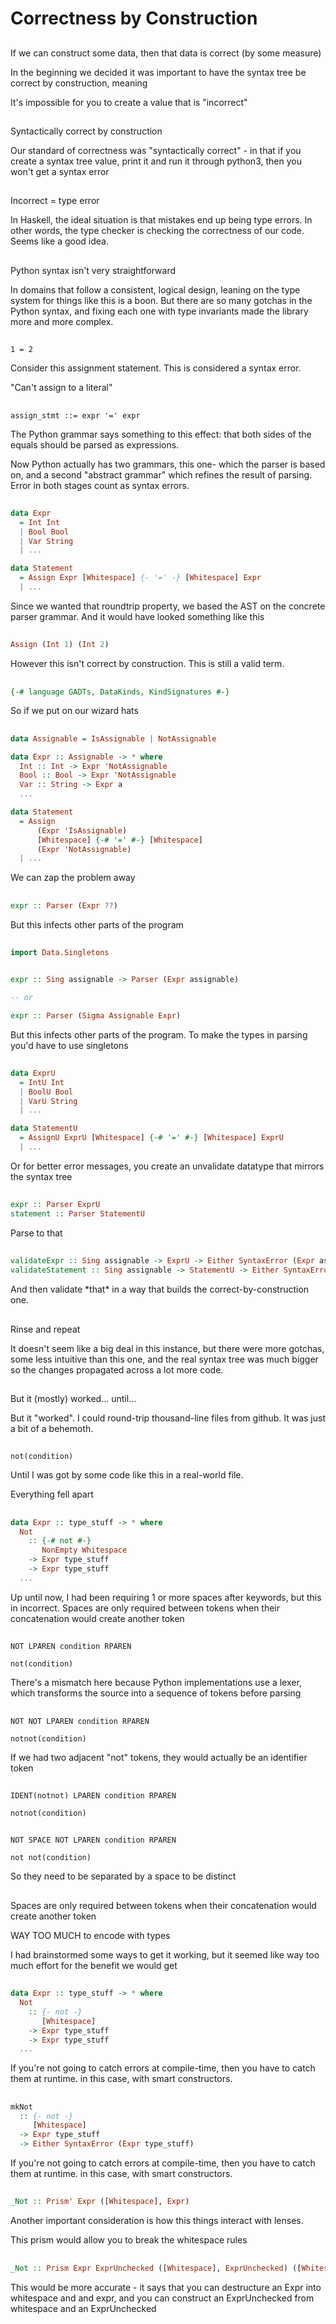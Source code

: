 # Correctness by Construction

##

If we can construct some data, then that data is correct (by some measure)

<div class="notes">
In the beginning we decided it was important to have the syntax tree be correct by
construction, meaning

It's impossible for you to create a value that is "incorrect"
</div>

##

Syntactically correct by construction

<div class="notes">
Our standard of correctness was "syntactically correct" - in that if you create a syntax
tree value, print it and run it through python3, then you won't get a syntax error
</div>

##

Incorrect = type error

<div class="notes">
In Haskell, the ideal situation is that mistakes end up being type errors. In other words,
the type checker is checking the correctness of our code. Seems like a good idea.
</div>

##

Python syntax isn't very straightforward

<div class="notes">
In domains that follow a consistent, logical design, leaning on the type system for things
like this is a boon. But there are so many gotchas in the Python syntax, and fixing each
one with type invariants made the library more and more complex.
</div>

##

`1 = 2`

<div class="notes">
Consider this assignment statement. This is considered a syntax error.

"Can't assign to a literal"
</div>

##

`assign_stmt ::= expr '=' expr`

<div class="notes">
The Python grammar says something to this effect: that both sides of the equals should be
parsed as expressions.

Now Python actually has two grammars, this one- which the parser is based on, and a second
"abstract grammar" which refines the result of parsing. Error in both stages count as
syntax errors.
</div>

##

```haskell
data Expr
  = Int Int
  | Bool Bool 
  | Var String
  | ...

data Statement
  = Assign Expr [Whitespace] {- '=' -} [Whitespace] Expr
  | ...
```

<div class="notes">
Since we wanted that roundtrip property, we based the AST on the concrete parser grammar.
And it would have looked something like this
</div>

##

```haskell
Assign (Int 1) (Int 2)
```

<div class="notes">
However this isn't correct by construction. This is still a valid term.
</div>

##

```haskell
{-# language GADTs, DataKinds, KindSignatures #-}
```

<div class="notes">
So if we put on our wizard hats
</div>

##

```haskell
data Assignable = IsAssignable | NotAssignable

data Expr :: Assignable -> * where
  Int :: Int -> Expr 'NotAssignable
  Bool :: Bool -> Expr 'NotAssignable
  Var :: String -> Expr a
  ...

data Statement
  = Assign
      (Expr 'IsAssignable)
      [Whitespace] {-# '=' #-} [Whitespace]
      (Expr 'NotAssignable)
  | ...
```

<div class="notes">
We can zap the problem away
</div>

##

```haskell
expr :: Parser (Expr ??)
```

<div class="notes">
But this infects other parts of the program
</div>

##

```haskell
import Data.Singletons


expr :: Sing assignable -> Parser (Expr assignable)

-- or

expr :: Parser (Sigma Assignable Expr)
```

<div class="notes">
But this infects other parts of the program. To make the types in parsing you'd have to use
singletons
</div>

##

```haskell
data ExprU
  = IntU Int
  | BoolU Bool 
  | VarU String
  | ...

data StatementU
  = AssignU ExprU [Whitespace] {-# '=' #-} [Whitespace] ExprU
  | ...
```

<div class="notes">
Or for better error messages, you create an unvalidate datatype that mirrors the syntax
tree
</div>

##

```haskell
expr :: Parser ExprU
statement :: Parser StatementU
```

<div class="notes">
Parse to that
</div>

##

```haskell
validateExpr :: Sing assignable -> ExprU -> Either SyntaxError (Expr assignable)
validateStatement :: Sing assignable -> StatementU -> Either SyntaxError Statement
```

<div class="notes">
And then validate *that* in a way that builds the correct-by-construction one.
</div>

##

Rinse and repeat

<div class="notes">
It doesn't seem like a big deal in this instance, but there were more gotchas, some less
intuitive than this one, and the real syntax tree was much bigger so the changes propagated
across a lot more code.
</div>

##

But it (mostly) worked... until...

<div class="notes">
But it "worked". I could round-trip thousand-line files from github. It was just a bit of
a behemoth.
</div>

##

`not(condition)`

<div class="notes">
Until I was got by some code like this in a real-world file.

Everything fell apart
</div>

##

```haskell
data Expr :: type_stuff -> * where
  Not
    :: {-# not #-}
       NonEmpty Whitespace
    -> Expr type_stuff
    -> Expr type_stuff 
  ...
```

<div class="notes">
Up until now, I had been requiring 1 or more spaces after keywords, but this in incorrect.
Spaces are only required between tokens when their concatenation would create another token
</div>

##

`NOT LPAREN condition RPAREN`

`not(condition)`

<div class="notes">
There's a mismatch here because Python implementations use a lexer, which transforms the source
into a sequence of tokens before parsing
</div>

##

`NOT NOT LPAREN condition RPAREN`

`notnot(condition)`

<div class="notes">
If we had two adjacent "not" tokens, they would actually be an identifier token
</div>

##

`IDENT(notnot) LPAREN condition RPAREN`

`notnot(condition)`

##

`NOT SPACE NOT LPAREN condition RPAREN`

`not not(condition)`

<div class="notes">
So they need to be separated by a space to be distinct
</div>

##

Spaces are only required between tokens when their concatenation would create another token

<div class="notes">
WAY TOO MUCH to encode with types 

I had brainstormed some ways to get it working, but it seemed like way too much effort for
the benefit we would get
</div>

##

```haskell
data Expr :: type_stuff -> * where
  Not
    :: {- not -}
       [Whitespace]
    -> Expr type_stuff
    -> Expr type_stuff 
  ...
```

<div class="notes">
If you're not going to catch errors at compile-time, then you have to catch them at runtime.
in this case, with smart constructors.
</div>

##

```haskell
mkNot
  :: {- not -}
     [Whitespace]
  -> Expr type_stuff
  -> Either SyntaxError (Expr type_stuff)
```

<div class="notes">
If you're not going to catch errors at compile-time, then you have to catch them at runtime.
in this case, with smart constructors.
</div>

##

```haskell
_Not :: Prism' Expr ([Whitespace], Expr)
```

<div class="notes">
Another important consideration is how this things interact with lenses.

This prism would allow you to break the whitespace rules
</div>

##

```haskell
_Not :: Prism Expr ExprUnchecked ([Whitespace], ExprUnchecked) ([Whitespace], Expr)
```

<div class="notes">
This would be more accurate - it says that you can destructure an Expr into whitespace and
and expr, and you can construct an ExprUnchecked from whitespace and an ExprUnchecked
</div>

